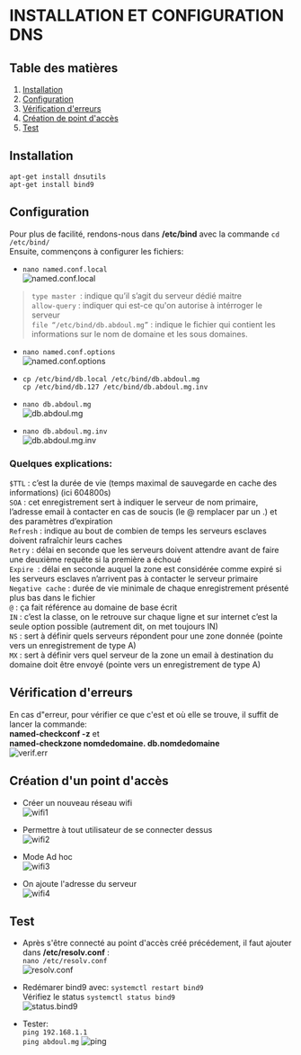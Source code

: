# INSTALLATION ET CONFIGURATION DNS
## Table des matières
1. [Installation](#install)
2. [Configuration](#config)
3. [Vérification d'erreurs](#verif)
4. [Création de point d'accès](#wifi)
5. [Test](#test)


## <a name="install"> Installation</a>
` apt-get install dnsutils `  
`apt-get install bind9 `

## <a name="config"> Configuration</a>
Pour plus de facilité, rendons-nous dans __/etc/bind__ avec la commande `cd /etc/bind/`  
Ensuite, commençons à configurer les fichiers:

* `nano named.conf.local`  
![named.conf.local](/assets/named.conf.local.png)

>`type master `: indique qu’il s’agit du serveur dédié maitre   
`allow-query` : indiquer qui est-ce qu'on autorise à intérroger le serveur  
`file “/etc/bind/db.abdoul.mg”` : indique le fichier qui contient les informations sur le nom de domaine et les sous domaines.  

* `nano named.conf.options`  
![named.conf.options](/assets/named.conf.options.png)

* `cp /etc/bind/db.local /etc/bind/db.abdoul.mg`   
`cp /etc/bind/db.127 /etc/bind/db.abdoul.mg.inv`

* `nano db.abdoul.mg`  
![db.abdoul.mg](/assets/db.abdoul.mg.png)

* `nano db.abdoul.mg.inv`  
![db.abdoul.mg.inv](/assets/db.abdoul.mg.inv.png)

### Quelques explications:
`$TTL` : c’est la durée de vie (temps maximal de sauvegarde en cache des informations) (ici 604800s)   
`SOA` : cet enregistrement sert à indiquer le serveur de nom primaire, l’adresse email à contacter en cas de soucis (le @ remplacer par un .) et des paramètres d’expiration  
`Refresh` : indique au bout de combien de temps les serveurs esclaves doivent rafraîchir leurs caches  
`Retry` : délai en seconde que les serveurs doivent attendre avant de faire une deuxième requête si la première a échoué  
`Expire `: délai en seconde auquel la zone est considérée comme expiré si les serveurs esclaves n’arrivent pas à contacter le serveur primaire  
`Negative cache` : durée de vie minimale de chaque enregistrement présenté plus bas dans le fichier  
`@` : ça fait référence au domaine de base écrit  
`IN` : c’est la classe, on le retrouve sur chaque ligne et sur internet c’est la seule option possible (autrement dit, on met toujours IN)  
`NS` : sert à définir quels serveurs répondent pour une zone donnée (pointe vers un enregistrement de type A)  
`MX` : sert à définir vers quel serveur de la zone un email à destination du domaine doit être envoyé (pointe vers un enregistrement de type A) 



## <a name="verif"> Vérification d'erreurs</a>
En cas d"erreur, pour vérifier ce que c'est et où elle se trouve, il suffit de lancer la commande:   
 __named-checkconf -z__ et   
__named-checkzone nomdedomaine. db.nomdedomaine__  
![verif.err](/assets/verif.err.png)

## <a name="wifi"> Création d'un point d'accès</a>
* Créer un nouveau réseau wifi  
![wifi1](/assets/wifi1.png)

* Permettre à tout utilisateur de se connecter dessus  
![wifi2](/assets/wifi2.png)

* Mode Ad hoc  
![wifi3](/assets/wifi3.png)

* On ajoute l'adresse du serveur  
![wifi4](/assets/wifi4.png)

## <a name="test"> Test</a>
* Après s'être connecté au point d'accès créé précédement, il faut ajouter dans __/etc/resolv.conf__  :  
`nano /etc/resolv.conf`  
![resolv.conf](/assets/resolv.conf.png)

* Redémarer bind9 avec: `systemctl restart bind9`  
Vérifiez le status `systemctl status bind9`  
![status.bind9](/assets/status.png)

* Tester:  
`ping 192.168.1.1`  
`ping abdoul.mg`
![ping](/assets/ping.png)


